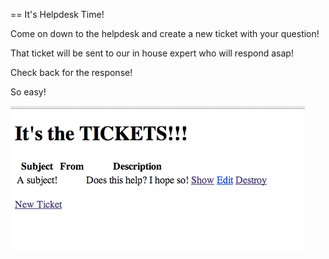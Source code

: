 == It's Helpdesk Time!

Come on down to the helpdesk and create a new ticket with your question!

That ticket will be sent to our in house expert who will respond asap!

Check back for the response!

So easy!

![ScreenShot](public/helpdesk.tiff)
